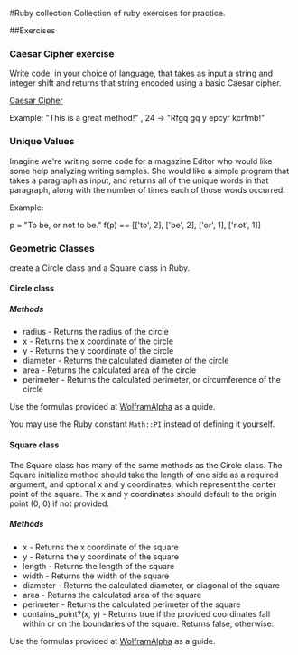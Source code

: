 #Ruby collection
Collection of ruby exercises for practice.

##Exercises

### Caesar Cipher exercise

Write code, in your choice of language, that takes as input a string and integer shift and returns that string encoded using a basic Caesar cipher.

[Caesar Cipher](https://en.wikipedia.org/wiki/Caesar_cipher)

Example: "This is a great method!" , 24 -> "Rfgq gq y epcyr kcrfmb!"

### Unique Values

Imagine we're writing some code for a magazine Editor who would like some help analyzing writing samples. She would like a simple program that takes a paragraph as input, and returns all of the unique words in that paragraph, along with the number of times each of those words occurred.

Example:

p = "To be, or not to be."
      f(p) == [['to', 2], ['be', 2], ['or', 1], ['not', 1]]

### Geometric Classes
create a Circle class and a Square class in Ruby.
#### Circle class

##### Methods

* radius - Returns the radius of the circle
* x - Returns the x coordinate of the circle
* y - Returns the y coordinate of the circle
* diameter - Returns the calculated diameter of the circle
* area - Returns the calculated area of the circle
* perimeter - Returns the calculated perimeter, or circumference of the circle

Use the formulas provided at [WolframAlpha](https://www.wolframalpha.com/input/?i=circle) as a guide.

You may use the Ruby constant `Math::PI` instead of defining it yourself.


#### Square class

The Square class has many of the same methods as the Circle class. The Square initialize method should take the length of one side as a required argument, and optional x and y coordinates, which represent the center point of the square. The x and y coordinates should default to the origin point (0, 0) if not provided.


##### Methods

* x - Returns the x coordinate of the square
* y - Returns the y coordinate of the square
* length - Returns the length of the square
* width - Returns the width of the square
* diameter - Returns the calculated diameter, or diagonal of the square
* area - Returns the calculated area of the square
* perimeter - Returns the calculated perimeter of the square
* contains_point?(x, y) - Returns true if the provided coordinates fall within or on the boundaries of the square. Returns false, otherwise.

Use the formulas provided at [WolframAlpha](https://www.wolframalpha.com/input/?i=square) as a guide.
